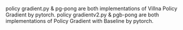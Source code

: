 policy gradient.py & pg-pong are both implementations of Villna Policy Gradient by pytorch.
policy gradientv2.py & pgb-pong are both implementations of Policy Gradient with Baseline by pytorch.
